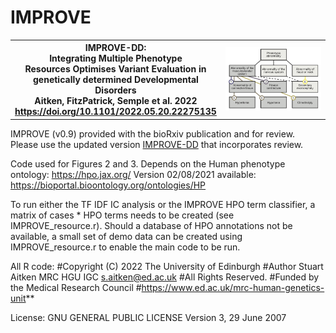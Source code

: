 # IMPROVE
<table style="width:100%">
  <tr> <th style="width:30%">IMPROVE-DD:<br>
     Integrating Multiple Phenotype <br>Resources Optimises Variant Evaluation in genetically determined Developmental Disorders<br>
    Aitken, FitzPatrick, Semple et al. 2022 <br> <a href="https://doi.org/10.1101/2022.05.20.22275135">https://doi.org/10.1101/2022.05.20.22275135<a></th>
    <th style="width:70%"> 
  <img src="https://github.com/Stuart-Aitken/IMPROVE/blob/main/improve.png" width="300" alt="IMPROVE">
     </th>
  </tr>
  </table>

IMPROVE (v0.9) provided with the bioRxiv publication and for review.<br>
  Please use the updated version <a href="https://github.com/Stuart-Aitken/IMPROVE-DD"> IMPROVE-DD</a> that incorporates review.

  
  Code used for Figures 2 and 3. Depends on the Human phenotype ontology: https://hpo.jax.org/
Version 02/08/2021 available: https://bioportal.bioontology.org/ontologies/HP


To run either the TF IDF IC analysis or the IMPROVE HPO term classifier, a matrix of cases * HPO terms needs to be created (see IMPROVE_resource.r). Should a database of HPO annotations not be available, a small set of demo data can be created using IMPROVE_resource.r to enable the main code to be run.


All R code:
#Copyright (C) 2022 The University of Edinburgh 
#Author Stuart Aitken MRC HGU IGC s.aitken@ed.ac.uk
#All Rights Reserved.
#Funded by the Medical Research Council
#https://www.ed.ac.uk/mrc-human-genetics-unit**


License: GNU GENERAL PUBLIC LICENSE Version 3, 29 June 2007
